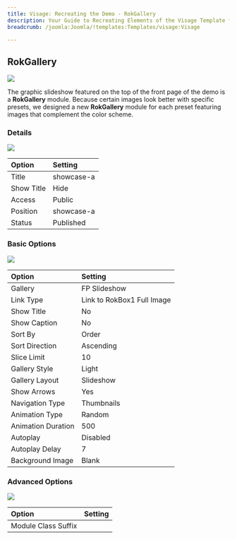 ```yaml
---
title: Visage: Recreating the Demo - RokGallery
description: Your Guide to Recreating Elements of the Visage Template for Joomla
breadcrumb: /joomla:Joomla/!templates:Templates/visage:Visage

---
```


RokGallery
-----

![][demo]

The graphic slideshow featured on the top of the front page of the demo is a **RokGallery** module. Because certain images look better with specific presets, we designed a new **RokGallery** module for each preset featuring images that complement the color scheme. 

### Details

![][demo2]

| Option     | Setting       |  
| :--------- | :------------ |  
| Title      | showcase-a    |  
| Show Title | Hide          |  
| Access     | Public        |  
| Position   | showcase-a    |  
| Status     | Published     |  

### Basic Options

![][demo3]

| Option             | Setting                    |  
| :----------------- | :------------------------- |  
| Gallery            | FP Slideshow               |  
| Link Type          | Link to RokBox1 Full Image |  
| Show Title         | No                         |  
| Show Caption       | No                         |  
| Sort By            | Order                      |  
| Sort Direction     | Ascending                  |  
| Slice Limit        | 10                         |  
| Gallery Style      | Light                      |  
| Gallery Layout     | Slideshow                  |  
| Show Arrows        | Yes                        |  
| Navigation Type    | Thumbnails                 |  
| Animation Type     | Random                     |  
| Animation Duration | 500                        |  
| Autoplay           | Disabled                   |  
| Autoplay Delay     | 7                          |  
| Background Image   | Blank                      |  

### Advanced Options

![][demo4]

| Option              | Setting |  
| :------------------ | :------ |  
| Module Class Suffix |         |  

[demo]: assets/demo_4.jpeg
[demo2]: assets/rokgallery_1.jpeg
[demo3]: assets/rokgallery_2.jpeg
[demo4]: assets/rokgallery_3.jpeg
[demo5]: assets/rokgallery_4.jpeg
